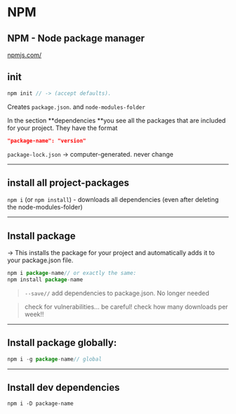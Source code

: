# NPM



## NPM - Node package manager

[npmjs.com/](https://www.npmjs.com/)

## init

```js
npm init // -> (accept defaults).
```

Creates `package.json`. and `node-modules-folder` 

In the section **dependencies **you see all the packages that are included for your project. They have the format

```json
"package-name": "version"
```

`package-lock.json` -> computer-generated. never change

------

## install all project-packages

`npm i`  (or `npm install`) - downloads all dependencies (even after deleting the node-modules-folder)

------

## Install package

-> This installs the package for your project and automatically adds it to your package.json file.

```js
npm i package-name// or exactly the same:
npm install package-name
```

> `--save//`  add dependencies to package.json. No longer needed

> check for vulnerabilities... be careful!  check how many downloads per week!!

------

## Install package globally:

```js
npm i -g package-name// global
```

------

## Install dev dependencies

```
npm i -D package-name
```



